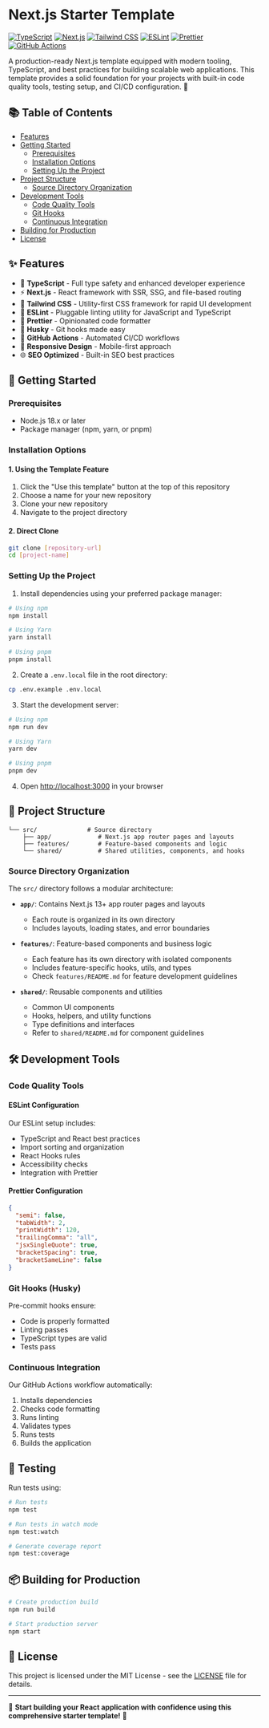 # Next.js Starter Template

[![TypeScript](https://img.shields.io/badge/TypeScript-007ACC?style=flat-square&logo=typescript&logoColor=white)](https://www.typescriptlang.org/)
[![Next.js](https://img.shields.io/badge/Next.js-000000?style=flat-square&logo=next.js&logoColor=white)](https://nextjs.org/)
[![Tailwind CSS](https://img.shields.io/badge/Tailwind_CSS-38B2AC?style=flat-square&logo=tailwind-css&logoColor=white)](https://tailwindcss.com/)
[![ESLint](https://img.shields.io/badge/ESLint-4B32C3?style=flat-square&logo=eslint&logoColor=white)](https://eslint.org/)
[![Prettier](https://img.shields.io/badge/Prettier-F7B93E?style=flat-square&logo=prettier&logoColor=black)](https://prettier.io/)
[![GitHub Actions](https://img.shields.io/badge/GitHub_Actions-2088FF?style=flat-square&logo=github-actions&logoColor=white)](https://github.com/features/actions)

A production-ready Next.js template equipped with modern tooling, TypeScript, and best practices for building scalable web applications. This template provides a solid foundation for your projects with built-in code quality tools, testing setup, and CI/CD configuration. 🚀

## 📚 Table of Contents

- [Features](#-features)
- [Getting Started](#-getting-started)
  - [Prerequisites](#prerequisites)
  - [Installation Options](#installation-options)
  - [Setting Up the Project](#setting-up-the-project)
- [Project Structure](#-project-structure)
  - [Source Directory Organization](#source-directory-organization)
- [Development Tools](#-development-tools)
  - [Code Quality Tools](#code-quality-tools)
  - [Git Hooks](#git-hooks-husky)
  - [Continuous Integration](#continuous-integration)
- [Building for Production](#-building-for-production)
- [License](#-license)

## ✨ Features

- 🎯 **TypeScript** - Full type safety and enhanced developer experience
- ⚡ **Next.js** - React framework with SSR, SSG, and file-based routing
- 🎨 **Tailwind CSS** - Utility-first CSS framework for rapid UI development
- 📏 **ESLint** - Pluggable linting utility for JavaScript and TypeScript
- 💖 **Prettier** - Opinionated code formatter
- 🐶 **Husky** - Git hooks made easy
- 🔄 **GitHub Actions** - Automated CI/CD workflows
- 📱 **Responsive Design** - Mobile-first approach
- 🌐 **SEO Optimized** - Built-in SEO best practices

## 🚀 Getting Started

### Prerequisites

- Node.js 18.x or later
- Package manager (npm, yarn, or pnpm)

### Installation Options

#### 1. Using the Template Feature

1. Click the "Use this template" button at the top of this repository
2. Choose a name for your new repository
3. Clone your new repository
4. Navigate to the project directory

#### 2. Direct Clone

```bash
git clone [repository-url]
cd [project-name]
```

### Setting Up the Project

1. Install dependencies using your preferred package manager:

```bash
# Using npm
npm install

# Using Yarn
yarn install

# Using pnpm
pnpm install
```

2. Create a `.env.local` file in the root directory:

```bash
cp .env.example .env.local
```

3. Start the development server:

```bash
# Using npm
npm run dev

# Using Yarn
yarn dev

# Using pnpm
pnpm dev
```

4. Open [http://localhost:3000](http://localhost:3000) in your browser

## 📁 Project Structure

```
└── src/              # Source directory
    ├── app/             # Next.js app router pages and layouts
    ├── features/        # Feature-based components and logic
    └── shared/          # Shared utilities, components, and hooks
```

### Source Directory Organization

The `src/` directory follows a modular architecture:

- **`app/`**: Contains Next.js 13+ app router pages and layouts
  - Each route is organized in its own directory
  - Includes layouts, loading states, and error boundaries

- **`features/`**: Feature-based components and business logic
  - Each feature has its own directory with isolated components
  - Includes feature-specific hooks, utils, and types
  - Check `features/README.md` for feature development guidelines

- **`shared/`**: Reusable components and utilities
  - Common UI components
  - Hooks, helpers, and utility functions
  - Type definitions and interfaces
  - Refer to `shared/README.md` for component guidelines

## 🛠️ Development Tools

### Code Quality Tools

#### ESLint Configuration

Our ESLint setup includes:
- TypeScript and React best practices
- Import sorting and organization
- React Hooks rules
- Accessibility checks
- Integration with Prettier

#### Prettier Configuration

```json
{
  "semi": false,
  "tabWidth": 2,
  "printWidth": 120,
  "trailingComma": "all",
  "jsxSingleQuote": true,
  "bracketSpacing": true,
  "bracketSameLine": false
}
```

### Git Hooks (Husky)

Pre-commit hooks ensure:
- Code is properly formatted
- Linting passes
- TypeScript types are valid
- Tests pass

### Continuous Integration

Our GitHub Actions workflow automatically:
1. Installs dependencies
2. Checks code formatting
3. Runs linting
4. Validates types
5. Runs tests
6. Builds the application

## 🧪 Testing

Run tests using:

```bash
# Run tests
npm test

# Run tests in watch mode
npm test:watch

# Generate coverage report
npm test:coverage
```

## 📦 Building for Production

```bash
# Create production build
npm run build

# Start production server
npm start
```

## 📄 License

This project is licensed under the MIT License - see the [LICENSE](LICENSE) file for details.

---

🚀 **Start building your React application with confidence using this comprehensive starter template!** 🚀